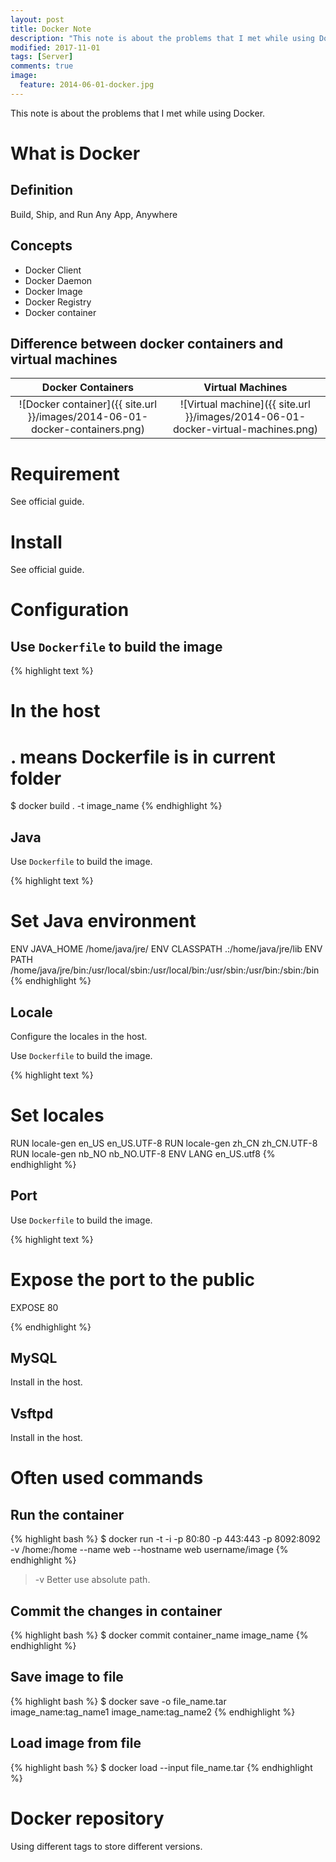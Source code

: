 ```yaml
---
layout: post
title: Docker Note
description: "This note is about the problems that I met while using Docker."
modified: 2017-11-01
tags: [Server]
comments: true
image:
  feature: 2014-06-01-docker.jpg
---
```


This note is about the problems that I met while using Docker.

# What is Docker

## Definition

Build, Ship, and Run Any App, Anywhere

## Concepts

* Docker Client
* Docker Daemon
* Docker Image
* Docker Registry
* Docker container

## Difference between docker containers and virtual machines

Docker Containers    |  Virtual Machines
:-------------------:|:--------------------:
![Docker container]({{ site.url }}/images/2014-06-01-docker-containers.png) | ![Virtual machine]({{ site.url }}/images/2014-06-01-docker-virtual-machines.png)

# Requirement

See official guide.

# Install

See official guide.

# Configuration

## Use ``Dockerfile`` to build the image

{% highlight text %}
# In the host
# . means Dockerfile is in current folder
$ docker build . -t image_name
{% endhighlight %}

## Java

Use ``Dockerfile`` to build the image.

{% highlight text %}
# Set Java environment
ENV JAVA_HOME /home/java/jre/
ENV CLASSPATH .:/home/java/jre/lib
ENV PATH /home/java/jre/bin:/usr/local/sbin:/usr/local/bin:/usr/sbin:/usr/bin:/sbin:/bin
{% endhighlight %}

## Locale

Configure the locales in the host.

Use ``Dockerfile`` to build the image.

{% highlight text %}
# Set locales
RUN locale-gen en_US en_US.UTF-8
RUN locale-gen zh_CN zh_CN.UTF-8
RUN locale-gen nb_NO nb_NO.UTF-8
ENV LANG en_US.utf8
{% endhighlight %}

## Port

Use ``Dockerfile`` to build the image.

{% highlight text %}
# Expose the port to the public
EXPOSE 80

{% endhighlight %}

## MySQL

Install in the host.

## Vsftpd

Install in the host.

# Often used commands

## Run the container

{% highlight bash %}
$ docker run -t -i -p 80:80 -p 443:443 -p 8092:8092 -v /home:/home --name web --hostname web username/image
{% endhighlight %}

> -v Better use absolute path.

## Commit the changes in container

{% highlight bash %}
$ docker commit container_name image_name
{% endhighlight %}

## Save image to file

{% highlight bash %}
$ docker save -o file_name.tar image_name:tag_name1 image_name:tag_name2
{% endhighlight %}

## Load image from file

{% highlight bash %}
$ docker load --input file_name.tar
{% endhighlight %}

# Docker repository

Using different tags to store different versions.

